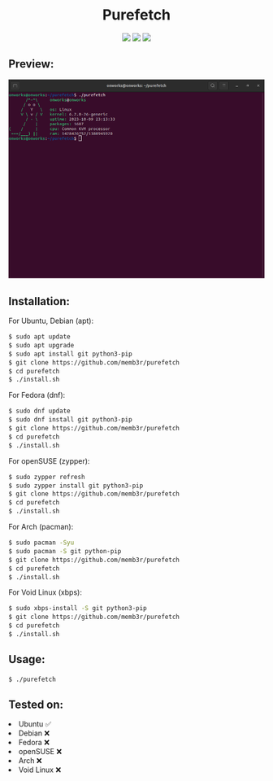 <h1 align="center">Purefetch</h1>
<p align="center">
  <img src="https://img.shields.io/github/repo-size/memb3r/purefetch"> <img src="https://img.shields.io/github/stars/memb3r/purefetch?color=yellow"> <img src="https://img.shields.io/github/languages/top/memb3r/purefetch?color=green">
</p>

<h2>Preview: </h2>
<img src="screen.png">

<h2>Installation: </h2>

<p>For Ubuntu, Debian (apt):</p>

```bash
$ sudo apt update
$ sudo apt upgrade
$ sudo apt install git python3-pip
$ git clone https://github.com/memb3r/purefetch
$ cd purefetch
$ ./install.sh
```

<p>For Fedora (dnf):</p>

```bash
$ sudo dnf update
$ sudo dnf install git python3-pip
$ git clone https://github.com/memb3r/purefetch
$ cd purefetch
$ ./install.sh
```

<p>For openSUSE (zypper):</p>

```bash
$ sudo zypper refresh
$ sudo zypper install git python3-pip
$ git clone https://github.com/memb3r/purefetch
$ cd purefetch
$ ./install.sh
```

<p>For Arch (pacman):</p>

```bash
$ sudo pacman -Syu
$ sudo pacman -S git python-pip
$ git clone https://github.com/memb3r/purefetch
$ cd purefetch
$ ./install.sh
```

<p>For Void Linux (xbps):</p>

```bash
$ sudo xbps-install -S git python3-pip
$ git clone https://github.com/memb3r/purefetch
$ cd purefetch
$ ./install.sh
```

<h2>Usage:</h2>

```bash
$ ./purefetch
```

<h2>Tested on:</h2>
<li>Ubuntu ✅</li>
<li>Debian ❌</li>
<li>Fedora ❌</li>
<li>openSUSE ❌</li>
<li>Arch ❌</li>
<li>Void Linux ❌</li>
